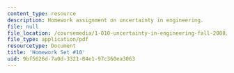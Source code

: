 ```yaml
---
content_type: resource
description: Homework assignment on uncertainty in engineering.
file: null
file_location: /coursemedia/1-010-uncertainty-in-engineering-fall-2008/9bf5626d7a0d332184e197c360ea3063_homework_10.pdf
file_type: application/pdf
resourcetype: Document
title: 'Homework Set #10'
uid: 9bf5626d-7a0d-3321-84e1-97c360ea3063
---
```

